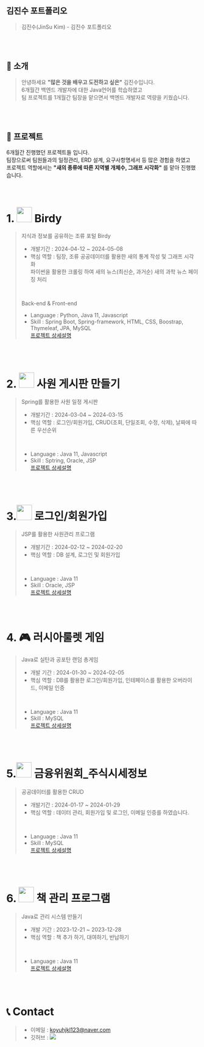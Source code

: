 ## 김진수 포트폴리오
>김진수(JinSu Kim) - 김진수 포트폴리오
<br>
<br>

## 👋 소개
>안녕하세요 **"많은 것을 배우고 도전하고 싶은"** 김진수입니다.<br>
>6개월간 백엔드 개발자에 대한 Java언어를 학습하였고<br>
>팀 프로젝트를 1개월간 팀장을 맡으면서 백엔드 개발자로 역량을 키웠습니다.

<br>
<br>

## 📝 프로젝트
6개월간 진행했던 프로젝트들 입니다. <br>
팀장으로써 팀원들과의 일정관리, ERD 설계, 요구사항명세서 등 많은 경험을 하였고 <br>
프로젝트 역할에서는 **"새의 종류에 따른 지역별 개체수, 그래프 시각화"** 를 맡아 진행했습니다. <br>
<br>
<br>

# 1. <img src="https://github.com/koyuhjkl123/portfolio/assets/94844952/4956f6c6-f49a-4f9b-a7c0-95ce6e4f72c0" width="40" height="40"/> Birdy


>지식과 정보를 공유하는 조류 포털 Birdy <br>
>* 개발기간 : 2024-04-12 ~ 2024-05-08 <br>
>* 핵심 역할 : 팀장, 조류 공공데이터를 활용한 새의 통계 작성 및 그래프 시각화 <br>
>파이썬을 활용한 크롤링 하여 새의 뉴스(최신순, 과거순) 새의 과학 뉴스 페이징 처리 <br>
><br>
>
>  Back-end & Front-end <br>
> * Language : Python, Java 11, Javascript <br>
> * Skill : Spring Boot, Spring-framework, HTML, CSS, Boostrap, Thymeleaf, JPA, MySQL <br>
> [프로젝트 상세설명](https://github.com/koyuhjkl123/Birdy) <br>
<br>
<br>

# 2. <img src="https://github.com/koyuhjkl123/employees" width="40" height="40"/> 사원 게시판 만들기
> Spring를 활용한 사원 일정 게시판 <br>
> * 개발기간 : 2024-03-04 ~ 2024-03-15 <br>
> * 핵심 역할 : 로그인/회원가입, CRUD(조회, 단일조회, 수정, 삭제), 날짜에 따른 우선순위 <br>
><br>
>
> 
>* Language : Java 11, Javascript <br>
>* Skill : Sptring, Oracle, JSP <br>
> [프로젝트 상세설명]() <br>
<br>
<br>

# 3.<img src="https://github.com/koyuhjkl123/portfolio/assets/94844952/b5c1b1a8-4a58-4bc0-8cac-51d5e71cac92" width="40" height="40"/> 로그인/회원가입

>JSP를 활용한 사원관리 프로그램 <br>
> * 개발기간 : 2024-02-12 ~ 2024-02-20 <br>
> * 핵심 역할 : DB 설계, 로그인 및 회원가입 <br>
> <br>
>
>
>* Language : Java 11 <br>
>* Skill : Oracle, JSP <br>
>[프로젝트 상세설명]() <br>
<br>
<br>

# 4. 🎮 러시아룰렛 게임
> Java로 실탄과 공포탄 랜덤 총게임 <br>
> * 개발 기간 : 2024-01-30 ~ 2024-02-05 <br>
> * 핵심 역할 : DB를 활용한 로그인/회원가입, 인테페이스를 활용한 오버라이드, 이메일 인증 <br>
> <br>
>
> * Language : Java 11 <br>
> * Skill : MySQL <br>
> [프로젝트 상세설명](https://github.com/koyuhjkl123/RussianRoulette) <br>
<br>
<br>

# 5.<img src="https://github.com/koyuhjkl123/portfolio/assets/94844952/46468e36-d971-4f14-b316-5e1ff7613092" width="40" height="40"/> 금융위원회_주식시세정보 <br>
>공공데이터를 활용한 CRUD <br>
>* 개발기간 : 2024-01-17 ~ 2024-01-29 <br>
>* 핵심 역할 : 데이터 관리, 회원가입 및 로그인, 이메일 인증를 하였습니다. <br>
><br>
>
>* Language : Java 11 <br>
>* Skill : MySQL <br>
>[프로젝트 상세설명](https://github.com/koyuhjkl123/stock-quotes) <br>
<br>
<br>

# 6. <img src="https://github.com/koyuhjkl123/portfolio/assets/94844952/c4cd0790-9be9-4696-aaab-cab7a0eda186" width="40" height="40"/> 책 관리 프로그램
> Java로 관리 시스템 만들기 <br>
> * 개발 기간 : 2023-12-21 ~ 2023-12-28 <br>
> * 핵심 역할 : 책 추가 하기, 대여하기, 반납하기
> <br>
>
> * Language : Java 11 <br>
>   [프로젝트 상세설명](https://github.com/koyuhjkl123/Book-cafe) <br>
<br>
<br>

# 📞 Contact
>* 이메일 : koyuhjkl123@naver.com
>* 깃허브 : [<img src="https://img.shields.io/badge/github-%23121011.svg?style=for-the-badge&logo=github&logoColor=white"/>]( https://github.com/orgs/community/discussions/124100)
